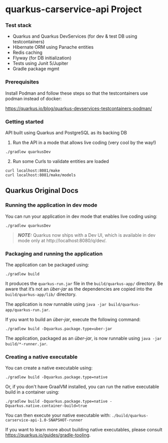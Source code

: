 # quarkus-carservice-api Project

### Test stack

- Quarkus and Quarkus DevServices (for dev & test DB using testcontainers)
- Hibernate ORM using Panache entities
- Redis caching
- Flyway (for DB initialization)
- Tests using Junit 5/Jupiter
- Gradle package mgmt

### Prerequisites

Install Podman and follow these steps so that the testcontainers use podman instead of docker:

https://quarkus.io/blog/quarkus-devservices-testcontainers-podman/

### Getting started

API built using Quarkus and PostgreSQL as its backing DB

1. Run the API in a mode that allows live coding (very cool by the way!)
```
./gradlew quarkusDev
```

2. Run some Curls to validate entities are loaded
```
curl localhost:8081/make
curl localhost:8081/make/models
```

## Quarkus Original Docs
### Running the application in dev mode

You can run your application in dev mode that enables live coding using:

```shell script
./gradlew quarkusDev
```

> **_NOTE:_**  Quarkus now ships with a Dev UI, which is available in dev mode only at http://localhost:8080/q/dev/.

### Packaging and running the application

The application can be packaged using:

```shell script
./gradlew build
```

It produces the `quarkus-run.jar` file in the `build/quarkus-app/` directory. Be aware that it’s not an _über-jar_ as
the dependencies are copied into the `build/quarkus-app/lib/` directory.

The application is now runnable using `java -jar build/quarkus-app/quarkus-run.jar`.

If you want to build an _über-jar_, execute the following command:

```shell script
./gradlew build -Dquarkus.package.type=uber-jar
```

The application, packaged as an _über-jar_, is now runnable using `java -jar build/*-runner.jar`.

### Creating a native executable

You can create a native executable using:

```shell script
./gradlew build -Dquarkus.package.type=native
```

Or, if you don't have GraalVM installed, you can run the native executable build in a container using:

```shell script
./gradlew build -Dquarkus.package.type=native -Dquarkus.native.container-build=true
```

You can then execute your native executable with: `./build/quarkus-carservice-api-1.0-SNAPSHOT-runner`

If you want to learn more about building native executables, please consult https://quarkus.io/guides/gradle-tooling.
